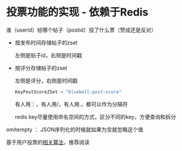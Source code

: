 # 投票功能的实现 - 依赖于Redis

谁（userid）给哪个帖子（postid）投了什么票（赞成还是反对）

* 按发布时间存储帖子的zset

  左侧是贴子id，右侧是时间戳

* 按评分存储帖子的zset

  左侧是评分，右侧是时间戳

  ```go
  KeyPostScoreZSet = "bluebell:post:score"
  ```

  有人用：，有人用/，有人用.，都可以作为分隔符

  redis key尽量使用命名空间的方式，区分不同的key，方便查询和拆分


omitempty ： JSON序列化的时候就如果为空就忽略这个值

基于用户投票的[相关算法](http://www.ruanyifeng.com/blog/algorithm)，推荐阅读

